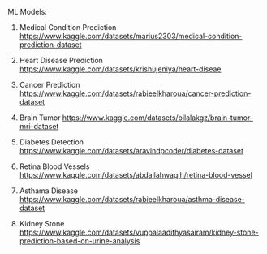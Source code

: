 ML Models:

1. Medical Condition Prediction
https://www.kaggle.com/datasets/marius2303/medical-condition-prediction-dataset

2. Heart Disease Prediction
https://www.kaggle.com/datasets/krishujeniya/heart-diseae

3. Cancer Prediction
https://www.kaggle.com/datasets/rabieelkharoua/cancer-prediction-dataset

4. Brain Tumor
https://www.kaggle.com/datasets/bilalakgz/brain-tumor-mri-dataset

5. Diabetes Detection
https://www.kaggle.com/datasets/aravindpcoder/diabetes-dataset

6. Retina Blood Vessels
https://www.kaggle.com/datasets/abdallahwagih/retina-blood-vessel

7. Asthama Disease
https://www.kaggle.com/datasets/rabieelkharoua/asthma-disease-dataset

8. Kidney Stone
https://www.kaggle.com/datasets/vuppalaadithyasairam/kidney-stone-prediction-based-on-urine-analysis
